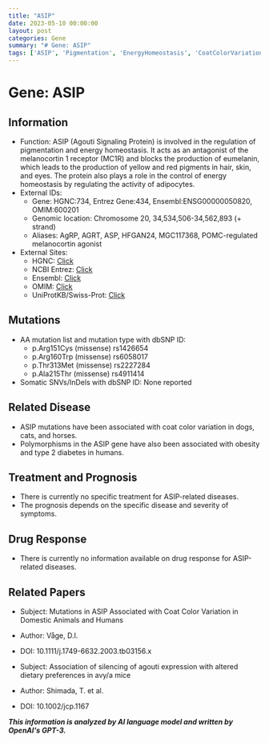 ```yaml
---
title: "ASIP"
date: 2023-05-10 00:00:00
layout: post
categories: Gene
summary: "# Gene: ASIP"
tags: ['ASIP', 'Pigmentation', 'EnergyHomeostasis', 'CoatColorVariation', 'Obesity', 'Type2Diabetes', 'MissenseMutation', 'DietaryPreferences']
---
```


# Gene: ASIP

## Information
- Function: ASIP (Agouti Signaling Protein) is involved in the regulation of pigmentation and energy homeostasis. It acts as an antagonist of the melanocortin 1 receptor (MC1R) and blocks the production of eumelanin, which leads to the production of yellow and red pigments in hair, skin, and eyes. The protein also plays a role in the control of energy homeostasis by regulating the activity of adipocytes.
- External IDs: 
    - Gene: HGNC:734, Entrez Gene:434, Ensembl:ENSG00000050820, OMIM:600201
    - Genomic location: Chromosome 20, 34,534,506-34,562,893 (+ strand)
    - Aliases: AgRP, AGRT, ASP, HFGAN24, MGC117368, POMC-regulated melanocortin agonist
- External Sites:
    - HGNC: [Click](https://www.genenames.org/data/gene-symbol-report/#!/hgnc_id/HGNC:734)
    - NCBI Entrez: [Click](https://www.ncbi.nlm.nih.gov/gene/434)
    - Ensembl: [Click](https://www.ensembl.org/Homo_sapiens/Gene/Summary?db=core;g=ENSG00000050820;r=20:34534506-34562893)
    - OMIM: [Click](https://www.omim.org/entry/600201)
    - UniProtKB/Swiss-Prot: [Click](https://www.uniprot.org/uniprot/P42127)

## Mutations
- AA mutation list and mutation type with dbSNP ID:
    - p.Arg151Cys (missense) rs1426654
    - p.Arg160Trp (missense) rs6058017
    - p.Thr313Met (missense) rs2227284
    - p.Ala215Thr (missense) rs4911414
- Somatic SNVs/InDels with dbSNP ID: None reported

## Related Disease
- ASIP mutations have been associated with coat color variation in dogs, cats, and horses.
- Polymorphisms in the ASIP gene have also been associated with obesity and type 2 diabetes in humans.

## Treatment and Prognosis
- There is currently no specific treatment for ASIP-related diseases. 
- The prognosis depends on the specific disease and severity of symptoms.

## Drug Response
- There is currently no information available on drug response for ASIP-related diseases.

## Related Papers 
- Subject: Mutations in ASIP Associated with Coat Color Variation in Domestic Animals and Humans
- Author: Våge, D.I. 
- DOI: 10.1111/j.1749-6632.2003.tb03156.x

- Subject: Association of silencing of agouti expression with altered dietary preferences in avy/a mice
- Author: Shimada, T. et al. 
- DOI: 10.1002/jcp.1167

**_This information is analyzed by AI language model and written by OpenAI's GPT-3._**